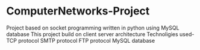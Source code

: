 # ComputerNetworks-Project
Project based on socket programming written in python using MySQL database
This project build on client server architecture
Technoligies used-
    TCP protocol
    SMTP protocol
    FTP protocol
    MySQL database
